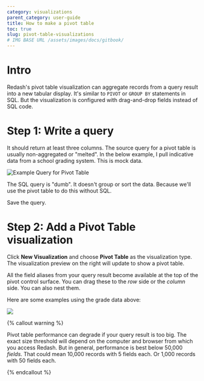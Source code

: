 ```yaml
---
category: visualizations
parent_category: user-guide
title: How to make a pivot table
toc: true
slug: pivot-table-visualizations
# IMG BASE URL /assets/images/docs/gitbook/
---
```


# Intro

Redash's pivot table visualization can aggregate records from a query result into a new tabular display. It's similar to `PIVOT` or `GROUP BY` statements in SQL. But the visualization is configured with drag-and-drop fields instead of SQL code.

# Step 1: Write a query

It should return at least three columns. The source query for a pivot table is usually non-aggregated or "melted". In the below example, I pull indicative data from a school grading system. This is mock data.

![Example Query for Pivot Table](/assets/images/docs/gitbook/pivot-table-query.png)

The SQL query is "dumb". It doesn't group or sort the data. Because we'll use the pivot table to do this without SQL.

Save the query.

# Step 2: Add a **Pivot Table** visualization

Click **New Visualization** and choose **Pivot Table** as the visualization type. The visualization preview on the right will update to show a pivot table.

All the field aliases from your query result become available at the top of the pivot control surface. You can drag these to the _row_ side or the _column_ side. You can also nest them.

Here are some examples using the grade data above:

![](/assets/images/docs/gitbook/pivot-table-configuration-examples.png)

{% callout warning %}

Pivot table performance can degrade if your query result is too big. The exact size threshold will depend on the computer and browser from which you access Redash. But in general, performance is best below 50,000 _fields_. That could mean 10,000 records with 5 fields each. Or 1,000 records with 50 fields each.

{% endcallout %}
